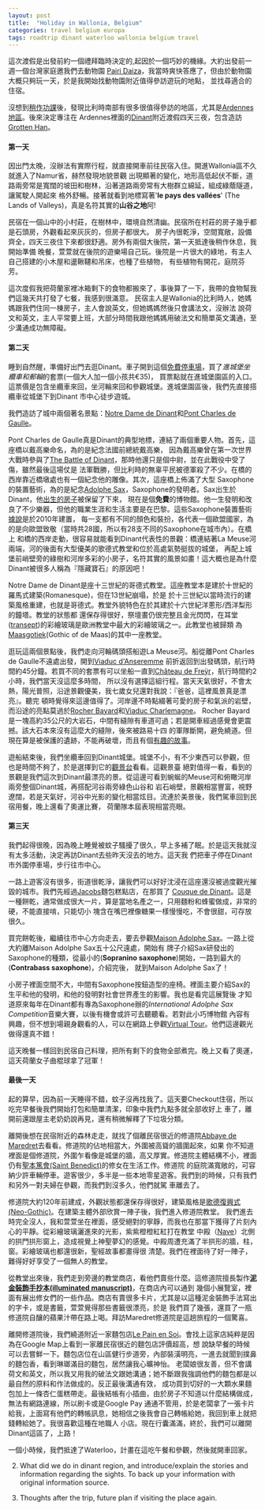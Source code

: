 ```yaml
---
layout: post
title:  "Holiday in Wallonia, Belgium"
categories: travel belgium europa
tags: roadtrip dinant waterloo wallonia belgium travel
---
```


這次渡假是出發前約一個禮拜臨時決定的,起因於一個巧妙的機緣。大約出發前一週一個台灣家庭邀我們去動物園
[Pairi Daiza][1]，我當時爽快答應了，但由於動物園大概只夠玩一天，於是我開始找動物園附近值得參訪遊玩的地點，
並找尋適合的住宿。

沒想到[稍作功課][3]後，發現比利時南部有很多很值得參訪的地區，尤其是[Ardennes地區][2]。後來決定專注在
Ardennes裡面的[Dinant][4]附近渡假四天三夜，包含造訪[Grotten Han][5]。

#### 第一天
因出門太晚，沒辦法有實際行程，就直接開車前往民宿入住。開進Wallonia區不久就進入了Namur省，赫然發現地貌景觀
出現顯著的變化，地形高低起伏不斷，道路兩旁常是寬闊的坡田和樹林，沿著道路兩旁常有大樹群立綿延，組成綠蔭隧道，讓駕駛人開起來
格外舒暢。接著就看到地標寫著'__le pays des vallées__' (The Lands of Valleys)，真是名符其實的**山谷之地**阿!

民宿在一個山中的小村莊，在樹林中，環境自然清幽。民宿所在村莊的房子幾乎都是石頭房，外觀看起來灰灰的，但房子都很大。
房子內很乾淨，空間寬敞，設備齊全，四天三夜住下來都很舒適。房外有兩個大後院，第一天抵達後稍作休息，我開始準備
晚餐，萱萱就在後院的遊樂場自己玩。後院是一片很大的綠地，有主人自己搭建的小木屋和盪鞦韆和吊床，也種了些植物，
有些植物有開花，庭院芬芳。

這次度假我把荷蘭家裡冰箱剩下的食物都搬來了，事後算了一下，我帶的食物幫我們這幾天共打發了七餐，我感到很滿意。
民宿主人是Wallonia的比利時人，她媽媽跟我們住同一棟房子，主人會說英文，但她媽媽然後只會講法文，沒辦法
說荷文和英文，主人平常要上班，大部分時間我跟他媽媽用破法文和簡單英文溝通，至少溝通成功無障礙。

#### 第二天
睡到自然醒，準備好出門去逛Dinant。車子開到這個[免費停車場][6]，買了*進城堡坐纜車和郵輪*的套票(一個大人加一個小孩共€35)，
買票點就在進城堡園區的入口。這票價是包含坐纜車來回，坐河輪來回和參觀城堡。進城堡園區後，我們先直接搭纜車從城堡下到Dinant
市中心徒步遊城。

我們造訪了城中兩個著名景點：[Notre Dame de Dinant][7]和[Pont Charles de Gaulle][8]。

Pont Charles de Gaulle真是Dinant的典型地標，連結了兩個重要人物。首先，這座橋以戴高樂命名，為的是紀念法國前總統戴高樂，
因為戴高樂曾在第一次世界大戰時參與了[The Battle of Dinant][9]，那時他還只是個中尉，並在此戰役中受了傷，雖然最後這場仗是
法軍戰勝，但比利時的無辜平民被德軍殺了不少。在橋的西岸靠近橋墩處也有一個紀念他的雕像。其次，這座橋上佈滿了大型
Saxophone的裝置藝術，為的是紀念[Adolphe Sax][10]，Saxophone的發明者。Sax出生於Dinant，他[出生的房子][11]被保留了下來，
現在是個**免費**的博物館。他一生發明和改良了不少樂器，但他的職業生涯和生活主要是在巴黎。這些Saxophone裝置藝術[據說][12]是於2010年建置，
每一支都有不同的顏色和裝扮，各代表一個歐盟國家，為的是向歐盟致敬（當時共28國，所以有28支不同的Saxophone在城市內）。在橋上
和橋的西岸走動，很容易就能看到Dinant代表性的景觀：橋連結著La Meuse河兩端，河的後面有大型優美的歌德式教堂和位於高處氣勢挺拔的城堡，
再配上城堡前峭壁旁的綠樹和河岸多彩的小房子，名符其實的風景如畫！這大概也是為什麼Dinant被很多人稱為『隱藏寶石』的原因吧！

Notre Dame de Dinant是座十三世紀的哥德式教堂。這座教堂本是建於十世紀的羅馬式建築(Romanesque)，但在13世紀崩塌，於是
於十三世紀以當時流行的建築風格重建，也就是哥德式。教堂外貌特色在於其建於十六世紀洋蔥形/西洋梨形的鐘塔。教堂的狀態都
還保存得很好，祭壇畫仍很完整且金光閃閃，在耳堂([transept][13])的彩繪玻璃是歐洲教堂中最大的彩繪玻璃之一。此教堂也被歸類
為[Maasgotiek][14](Gothic of de Maas)的其中一座教堂。

逛玩這兩個景點後，我們走向河輪碼頭搭船遊La Meuse河。船從離Pont Charles de Gaulle不遠處出發，開到[Viaduc d'Anseremme][15]
前折返回到出發碼頭，航行時間約45分鐘。若買不同的套票有可以坐船一直到[Château de Freÿr][16]，航行時間約2小時，我們當天沒這麼多時間，
所以沒有選擇這組行程。當天天氣很好，不會太熱，陽光普照，沿途景觀優美，我七歲女兒還對我說：『爸爸，這裡風景真是漂亮』。聽完
頓時覺得來這邊值得了。河岸邊不時點綴著可愛的房子和氣派的岩壁，而沿途的亮點莫過於[Rocher Bayard][17]和[Viaduc Charlemagne][18]。
Rocher Bayard是一塊高約35公尺的大岩石，中間有縫隙有車道可過；若是開車經過感覺會更震撼。該大石本來沒有這麼大的縫隙，後來被路易十四
的軍隊斷開，避免繞道。但現在算是被保護的遺跡，不能再破壞，而且有個[有趣的故事][19]。

遊船結束後，我們坐纜車回到Dinant城堡。城堡不小，有不少東西可以參觀，但也是時間不夠了，於是選擇到它的[觀景台][20]看看。這觀景臺
絕對值得一看，看到的景觀是我們這次到Dinant最漂亮的景。從這邊可看到蜿蜒的Meuse河和俯瞰河岸兩旁整個Dinant城，再搭配河谷兩旁綠色山谷和
岩石峭壁，景觀相當豐富，視野遼闊，若是天氣好，河谷中光影的變化相當炫目。流連於美景後，我們駕車回到民宿用餐，晚上還看了奧運比賽，
荷蘭隊本屆表現相當亮眼。

#### 第三天
我們起得很晚，因為晚上睡覺被蚊子騷擾了很久，早上多補了眠。於是這天我就沒有太多活動，決定再訪Dinant去些昨天沒去的地方。這天我
們把車子停在Dinant市外圍停車場，步行往市中心。

一路上遊客沒有很多，街道很乾淨，讓我們可以好好沈浸在這座還沒被過度觀光摧毀的城市。我們先經過[Jacobs][21]麵包糕點店，在那買了
[Couque de Dinant][22]。這是一種餅乾，通常做成很大一片，算是當地名產之一，只用麵粉和蜂蜜做成，非常的硬，不能直接啃，只能切小
塊含在嘴巴裡像糖果一樣慢慢吃，不會很甜，可存放很久。

買完餅乾後，繼續往市中心方向走去，要去參觀[Maison Adolphe Sax][11]。一路上從大約離Maison Adolphe Sax五十公尺遠處，開始有
牌子介紹Sax研發出的Saxophone的種類，從最小的(**Sopranino saxophone**)開始，一路到最大的(**Contrabass saxophone**)，介紹完後，
就到Maison Adolphe Sax了！

小房子裡面空間不大，中間有Saxophone按鈕造型的座椅。裡面主要介紹Sax的生平和他的發明，和他的發明對社會世界產生的影響。我也是看完這展覽後
才知道原來每年在Dinant都有專為Saxophone辦的*International Adolphe Sax Competition*音樂大賽，以後有機會或許可去聽聽看。若對此小巧博物館
內容有興趣，但不想到場親身觀看的人，可以在網路上參觀[Virtual Tour][23]。他們這邊觀光做得還真不錯！

這天晚餐一樣回到民宿自己料理，把所有剩下的食物全部煮完。晚上又看了奧運，這天荷蘭女子曲棍球拿了冠軍！

#### 最後一天
起的算早，因為前一天睡得不錯，蚊子沒再找我了。這天要Checkout住宿，所以吃完早餐後我們開始打包和簡單清潔，印象中我們九點多就全部收好上
車了，離開前還跟屋主老奶奶說再見，還有稍微解釋了下垃圾分類。

離開後想在民宿附近的森林走走，就找了個離民宿很近的修道院[Abbaye de Maredret][24]去看看。修道院的佔地相當大，外圍被高聳的牆圍起來，如果
你不知道裡面是個修道院，外圍乍看像是城堡的牆，高又厚實。修道院主體結構不小，裡面仍有[聖本篤會(Saint Benedict)][25]的修女在生活工作。修道院
的庭院滿寬敞的，可容納少許車輛停車。遊客很少，多半是一些本地零星遊客。我們到的時候，只有我們和另外一對夫婦在參觀，而我們到沒多久，他們就駕
車離去了。

修道院大約120年前建成，外觀狀態都還保存得很好，建築風格是[歌德復興式(Neo-Gothic)][26]。在建築主體外部欣賞一陣子後，我們進入修道院教堂。
我們進去時完全沒人，我和萱萱坐在裡面，感受絕對的寧靜，而我也在那當下獲得了片刻內心的平靜。從彩繪玻璃灑進來的光影，紫紫橙橙紅紅打在教堂
中殿（[Nave](29)）北側的拱門拱形窗上，造成視覺上神聖夢幻的感覺。中殿周遭充滿了半拱形的牆，柱，窗。彩繪玻璃也都還很新，聖經故事都畫得很
清楚。我們在裡面待了好一陣子，難得好好享受了一個無人的教堂。

從教堂出來後，我們走到旁邊的教堂商店，看他們賣些什麼。這修道院擅長製作[**泥金裝飾手抄本(illuminated manuscript)**][27]，在商店內可以通到
幾個小展覽室，裡面有展出修女們的一些作品。商店有賣很多卡片，尤其是以這種泥金裝飾手法寫出的字卡，或是書籤，萱萱覺得那些書籤很漂亮，於是
我們買了幾張，還買了一瓶修道院自釀的蘋果汁帶在路上喝。拜訪Maredret修道院是這趟旅程的一個驚喜。

離開修道院後，我們繞道附近一家麵包店[Le Pain en Soi][28]。會找上這家店純粹是因為在Google Map上看到一家離民宿很近的麵包店評價超高，想
說缺早餐的時候可以去嘗鮮一下。麵包店位在山區健行步道旁，內部裝潢明亮，一進去就聞到撲鼻的麵包香，看到琳瑯滿目的麵包，居然讓我心曠神怡。
老闆娘很友善，但不會講荷文和英文，所以我又用我的破法文跟她溝通；她不斷跟我強調他們的麵包都是以最自然的原料和作法做成的。反正最後溝通有效，
成功買到切好的一大顆水果麵包加上一條杏仁蛋糕帶走。最後結帳有小插曲，由於房子不知道以什麼結構做成，無法有網路連線，所以刷卡或是Google Pay
通通不管用，於是老闆拿了一張卡片給我，上面寫有他們的轉帳訊息，她相信之後我會自己轉帳給她，我回到車上就把錢轉給她了。我很喜歡這種在地職人
小店。現在行囊滿滿，終於，我們可以離開Dinant這區了，上路！

一個小時候，我們抵達了Waterloo，計畫在這吃午餐和參觀，然後就開車回家。

2. What did we do in dinant region, and introduce/explain the stories and information
regarding the sights. To back up your information with original information source.

3. Thoughts after the trip, future plan if visiting the place again.

[1]: https://www.pairidaiza.eu/nl/
[2]: https://en.wikipedia.org/wiki/Ardennes
[3]: https://www.wearetravellers.nl/europa/belgie/mooiste-plekken-ardennen/
[4]: https://www.wearetravellers.nl/europa/belgie/dinant-belgie/
[5]: https://maps.app.goo.gl/EQtUuN3e4VAXHWgF8
[6]: https://maps.app.goo.gl/HAukoGizXFkBKChaA
[7]: https://maps.app.goo.gl/pvye2ioySKQgZSSC8
[8]: https://maps.app.goo.gl/u52n6Ha8aqqzp4N19
[9]: https://en.wikipedia.org/wiki/Battle_of_Dinant
[10]: https://en.wikipedia.org/wiki/Adolphe_Sax
[11]: https://maps.app.goo.gl/QGKFZ9MFxBKCbDXeA
[12]: https://www.atlasobscura.com/places/charles-de-gaulle-bridge-saxophones
[13]: https://en.wikipedia.org/wiki/Transept
[14]: https://nl.wikipedia.org/wiki/Maasgotiek
[15]: https://maps.app.goo.gl/fdTEZRVVShQgfTmQA
[16]: https://maps.app.goo.gl/Mhd1hfoeMJuz21dcA
[17]: https://maps.app.goo.gl/hkn6HGzR56pvCZSe7
[18]: https://maps.app.goo.gl/rZ25C5kMm9fgisaPA
[19]: https://en.wikipedia.org/wiki/Bayard_(legend)
[20]: https://maps.app.goo.gl/cFKMksdoEYU8UjTr6
[21]: https://maps.app.goo.gl/et8gbdXKxtVQLbXg6
[22]: https://en.wikipedia.org/wiki/Couque_de_Dinant
[23]: https://sax.dinant.be/sax-the-city/maison-de-monsieur-sax
[24]: https://maps.app.goo.gl/JWvSMXPuF62nnQcx7
[25]: https://en.wikipedia.org/wiki/Benedictines
[26]: https://en.wikipedia.org/wiki/Gothic_Revival_architecture
[27]: https://zh.wikipedia.org/zh-tw/%E6%B3%A5%E9%87%91%E8%A3%9D%E9%A3%BE%E6%89%8B%E6%8A%84%E6%9C%AC
[28]: https://maps.app.goo.gl/CMH5XtENyXAMyp4T9
[29]: https://en.wikipedia.org/wiki/Nave
